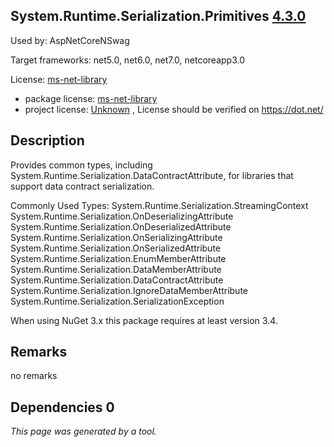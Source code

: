 System.Runtime.Serialization.Primitives [4.3.0](https://www.nuget.org/packages/System.Runtime.Serialization.Primitives/4.3.0)
--------------------

Used by: AspNetCoreNSwag

Target frameworks: net5.0, net6.0, net7.0, netcoreapp3.0

License: [ms-net-library](../../../../licenses/ms-net-library) 

- package license: [ms-net-library](http://go.microsoft.com/fwlink/?LinkId=329770) 
- project license: [Unknown](https://dot.net/) , License should be verified on https://dot.net/

Description
-----------
Provides common types, including System.Runtime.Serialization.DataContractAttribute, for libraries that support data contract serialization.

Commonly Used Types:
System.Runtime.Serialization.StreamingContext
System.Runtime.Serialization.OnDeserializingAttribute
System.Runtime.Serialization.OnDeserializedAttribute
System.Runtime.Serialization.OnSerializingAttribute
System.Runtime.Serialization.OnSerializedAttribute
System.Runtime.Serialization.EnumMemberAttribute
System.Runtime.Serialization.DataMemberAttribute
System.Runtime.Serialization.DataContractAttribute
System.Runtime.Serialization.IgnoreDataMemberAttribute
System.Runtime.Serialization.SerializationException
 
When using NuGet 3.x this package requires at least version 3.4.

Remarks
-----------
no remarks


Dependencies 0
-----------


*This page was generated by a tool.*